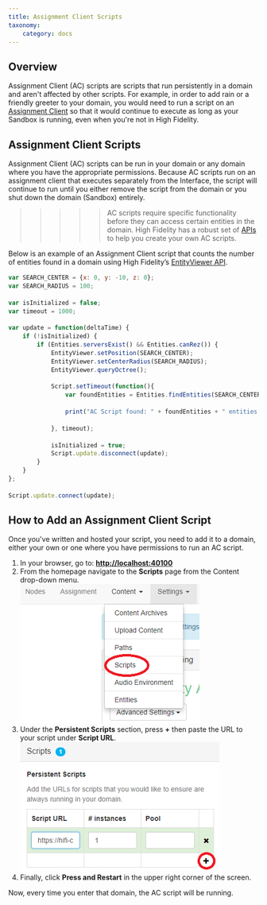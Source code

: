 ```yaml
---
title: Assignment Client Scripts
taxonomy:
    category: docs
---
```


## Overview
Assignment Client (AC) scripts are scripts that run persistently in a domain and aren't affected by other scripts. For example, in order to add rain or a friendly greeter to your domain, you would need to run a script on an [Assignment Client](https://docs.highfidelity.com/get-started/what-is-high-fidelity/architecture#functions-of-the-assignment-clients) so that it would continue to execute as long as your Sandbox is running, even when you're not in High Fidelity. 

## Assignment Client Scripts
 Assignment Client (AC) scripts can be run in your domain or any domain where you have the appropriate permissions. Because AC scripts run on an assignment client that executes separately from the Interface, the script will continue to run until you either remove the script from the domain or you shut down the domain (Sandbox) entirely. 

 >>>>> AC scripts require specific functionality before they can access certain entities in the domain. High Fidelity has a robust set of [APIs](https://docs.highfidelity.com/api-reference) to help you create your own AC scripts.

Below is an example of an Assignment Client script that counts the number of entities found in a domain using High Fidelity’s [EntityViewer API](https://docs.highfidelity.com/api-reference/namespaces/entityviewer).

```javascript
var SEARCH_CENTER = {x: 0, y: -10, z: 0};
var SEARCH_RADIUS = 100;

var isInitialized = false;
var timeout = 1000;

var update = function(deltaTime) {
    if (!isInitialized) {
        if (Entities.serversExist() && Entities.canRez()) {
            EntityViewer.setPosition(SEARCH_CENTER);
            EntityViewer.setCenterRadius(SEARCH_RADIUS);
            EntityViewer.queryOctree();

            Script.setTimeout(function(){
                var foundEntities = Entities.findEntities(SEARCH_CENTER, SEARCH_RADIUS).length;

                print("AC Script found: " + foundEntities + " entities within " + SEARCH_RADIUS + "m of " + JSON.stringify(SEARCH_CENTER));
    
            }, timeout);
         
            isInitialized = true;
            Script.update.disconnect(update);
        }
    }
};

Script.update.connect(update);
```

## How to Add an Assignment Client Script
 Once you've written and hosted your script, you need to add it to a domain, either your own or one where you have permissions to run an AC script.

1.  In your browser, go to: **[http://localhost:40100](http://localhost:40100)**
2.  From the homepage navigate to the **Scripts** page from the Content drop-down menu.
![](ac-script1.png)
3. Under the **Persistent Scripts** section, press **+** then paste the URL to your script under **Script URL**. 
![](ac-script2.png)
4. Finally, click **Press and Restart** in the upper right corner of the screen. 

Now, every time you enter that domain, the AC script will be running.
